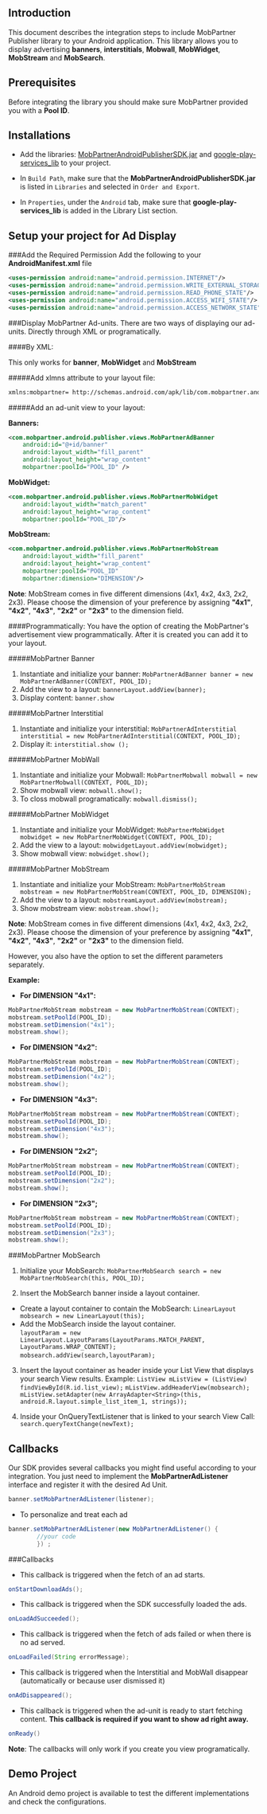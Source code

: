 ## Introduction
This document describes the integration steps to include MobPartner Publisher library to your Android application.
This library allows you to display advertising **banners**, **interstitials**, **Mobwall**, **MobWidget**, **MobStream** and **MobSearch**.

## Prerequisites
Before integrating the library you should make sure MobPartner provided you with a **Pool ID**.

## Installations

- Add the libraries: [MobPartnerAndroidPublisherSDK.jar](https://github.com/MobPartner/AndroidPublisherSDK/raw/master/MobPartnerAndroidPublisherSDK4_0_1.jar) and [google-play-services_lib](https://github.com/MobPartner/AndroidPublisherSDK/tree/master/google-play-services_lib) to your project.

- In `Build Path`, make sure that the **MobPartnerAndroidPublisherSDK.jar** is listed in `Libraries` and selected 
in `Order and Export`.

- In `Properties`, under the `Android` tab, make sure that **google-play-services_lib** is added in the Library List section.


## Setup your project for Ad Display


###Add the Required Permission
Add the following to your **AndroidManifest.xml** file

```xml
<uses-permission android:name="android.permission.INTERNET"/>
<uses-permission android:name="android.permission.WRITE_EXTERNAL_STORAGE"/>
<uses-permission android:name="android.permission.READ_PHONE_STATE"/>
<uses-permission android:name="android.permission.ACCESS_WIFI_STATE"/>
<uses-permission android:name="android.permission.ACCESS_NETWORK_STATE"/>
```

###Display MobPartner Ad-units.
There are two ways of displaying our ad-units. Directly through XML or programatically.

####By XML:

This only works for **banner**, **MobWidget** and **MobStream**


#####Add xlmns attribute to your layout file:
```xml
xmlns:mobpartner= http://schemas.android.com/apk/lib/com.mobpartner.android.publisher
```

#####Add an ad-unit view to your layout:

**Banners:**
```xml
<com.mobpartner.android.publisher.views.MobPartnerAdBanner
    android:id="@+id/banner"
    android:layout_width="fill_parent"
    android:layout_height="wrap_content"
    mobpartner:poolId="POOL_ID" />
```

**MobWidget:**
```xml
<com.mobpartner.android.publisher.views.MobPartnerMobWidget 
	android:layout_width="match_parent"
	android:layout_height="wrap_content"
	mobpartner:poolId="POOL_ID"/> 
```

**MobStream:**
```xml
<com.mobpartner.android.publisher.views.MobPartnerMobStream
    android:layout_width="fill_parent"
    android:layout_height="wrap_content"
    mobpartner:poolId="POOL_ID" 
	mobpartner:dimension="DIMENSION"/>
```
**Note**: MobStream comes in five different dimensions (4x1, 4x2, 4x3, 2x2, 2x3). Please choose the dimension of your preference by assigning **"4x1"**, **"4x2"**, **"4x3"**, **"2x2"** or **"2x3"** to the dimension field.


####Programmatically:
You have the option of creating the MobPartner's advertisement view programmatically. After it is created you can add it to your layout.


#####MobPartner Banner

1. Instantiate and initialize your banner: `MobPartnerAdBanner banner = new MobPartnerAdBanner(CONTEXT, POOL_ID);`
2. Add the view to a layout: `bannerLayout.addView(banner);`
3. Display content: `banner.show`  


#####MobPartner Interstitial

1. Instantiate and initialize your interstitial: `MobPartnerAdInterstitial interstitial = new MobPartnerAdInterstitial(CONTEXT, POOL_ID);`
2. Display it: `interstitial.show ();`


#####MobPartner MobWall
1. Instantiate and initialize your Mobwall: `MobPartnerMobwall mobwall = new MobPartnerMobwall(CONTEXT, POOL_ID);`
2. Show mobwall view: `mobwall.show();`
3. To closs mobwall programatically: `mobwall.dismiss();`

#####MobPartner MobWidget
1. Instantiate and initialize your MobWidget: `MobPartnerMobWidget mobwidget = new MobPartnerMobWidget(CONTEXT, POOL_ID);`
2. Add the view to a layout: `mobwidgetLayout.addView(mobwidget);`
3. Show mobwall view: `mobwidget.show();`

#####MobPartner MobStream
1. Instantiate and initialize your MobStream: `MobPartnerMobStream mobstream = new MobPartnerMobStream(CONTEXT, POOL_ID, DIMENSION);`
2. Add the view to a layout: `mobstreamLayout.addView(mobstream);`
3. Show mobstream view: `mobstream.show();`

**Note**: MobStream comes in five different dimensions (4x1, 4x2, 4x3, 2x2, 2x3). Please choose the dimension of your preference by assigning **"4x1"**, **"4x2"**, **"4x3"**, **"2x2"** or **"2x3"** to the dimension field.


However, you also have the option to set the different parameters separately.

**Example:**

- **For DIMENSION "4x1":**
```java
MobPartnerMobStream mobstream = new MobPartnerMobStream(CONTEXT);
mobstream.setPoolId(POOL_ID);
mobstream.setDimension("4x1");
mobstream.show();
```

- **For DIMENSION "4x2":**
```java
MobPartnerMobStream mobstream = new MobPartnerMobStream(CONTEXT);
mobstream.setPoolId(POOL_ID);
mobstream.setDimension("4x2");
mobstream.show();
```
- **For DIMENSION "4x3":**
```java
MobPartnerMobStream mobstream = new MobPartnerMobStream(CONTEXT);
mobstream.setPoolId(POOL_ID);
mobstream.setDimension("4x3");
mobstream.show();
```

- **For DIMENSION "2x2";**
```java
MobPartnerMobStream mobstream = new MobPartnerMobStream(CONTEXT);
mobstream.setPoolId(POOL_ID);
mobstream.setDimension("2x2");
mobstream.show();
```

- **For DIMENSION "2x3";**
```java
MobPartnerMobStream mobstream = new MobPartnerMobStream(CONTEXT);
mobstream.setPoolId(POOL_ID);
mobstream.setDimension("2x3");
mobstream.show();
```

###MobPartner MobSearch
1. Initialize your MobSearch: `MobPartnerMobSearch search = new MobPartnerMobSearch(this, POOL_ID);`

2. Insert the MobSearch banner inside a layout container.
- Create a layout container to contain the MobSearch:
`LinearLayout mobsearch = new LinearLayout(this);`
- Add the MobSearch inside the layout container.  
`layoutParam = new LinearLayout.LayoutParams(LayoutParams.MATCH_PARENT, LayoutParams.WRAP_CONTENT);`       
`mobsearch.addView(search,layoutParam);`


3. Insert the layout container as header inside your List View that displays your search View results.
Example:
`ListView mListView = (ListView) findViewById(R.id.list_view);`
`mListView.addHeaderView(mobsearch);`
`mListView.setAdapter(new ArrayAdapter<String>(this, android.R.layout.simple_list_item_1, strings));`


4. Inside your OnQueryTextListener that is linked to your search View Call: `search.queryTextChange(newText);`


## Callbacks

Our SDK provides several callbacks you might find useful according to your integration.
You just need to implement the **MobPartnerAdListener** interface and register it with the desired Ad Unit. 

```java
banner.setMobPartnerAdListener(listener);
```


- To personalize and treat each ad 

```java
banner.setMobPartnerAdListener(new MobPartnerAdListener() {
		//your code
		}) ;
```

###Callbacks
 
- This callback is triggered when the fetch of an ad starts.  
```java
onStartDownloadAds();
```

- This callback is triggered when the SDK successfully loaded the ads.
```java
onLoadAdSucceeded(); 
``` 


- This callback is triggered when the fetch of ads failed or when there is no ad served.
```java
onLoadFailed(String errorMessage); 
```

- This callback is triggered when the Interstitial and MobWall disappear (automatically or because user dismissed it)
```java
onAdDisappeared(); 
```

- This callback is triggered when the ad-unit is ready to start fetching content. **This callback is required if you want to show ad right away.** 
```java 
onReady()
```

**Note**: The callbacks will only work if you create you view programatically.


## Demo Project
An Android demo project is available to test the different implementations and check the configurations. 
